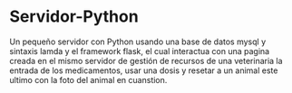 # Servidor-Python
Un pequeño servidor con Python usando una base de datos mysql y sintaxis lamda y el framework flask, el cual interactua con una pagina creada en 
el mismo servidor de gestión de recursos de una veterinaria la entrada de los medicamentos, usar una dosis y resetar a un animal este ultimo con
la foto del animal en cuanstion.
